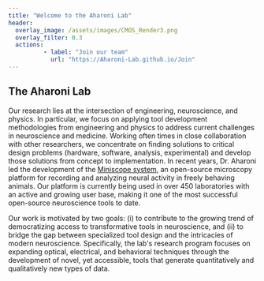 ```yaml
---
title: "Welcome to the Aharoni Lab" 
header:
  overlay_image: /assets/images/CMOS_Render3.png
  overlay_filter: 0.3
  actions:
          - label: "Join our team"
            url: "https://Aharoni-Lab.github.io/Join"
---
```


## The Aharoni Lab

Our research lies at the intersection of engineering, neuroscience, and physics. In particular, we focus on applying tool development methodologies from engineering and physics to address current challenges in neuroscience and medicine. Working often times in close collaboration with other researchers, we concentrate on finding solutions to critical design problems (hardware, software, analysis, experimental) and develop those solutions from concept to implementation. In recent years, Dr. Aharoni led the development of the [Miniscope system](http://miniscope.org), an open-source microscopy platform for recording and analyzing neural activity in freely behaving animals. Our platform is currently being used in over 450 laboratories with an active and growing user base, making it one of the most successful open-source neuroscience tools to date.

Our work is motivated by two goals: (i) to contribute to the growing trend of democratizing access to transformative tools in neuroscience, and (ii) to bridge the gap between specialized tool design and the intricacies of modern neuroscience. Specifically, the lab's research program focuses on expanding optical, electrical, and behavioral techniques through the development of novel, yet accessible, tools that generate quantitatively and qualitatively new types of data.


